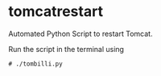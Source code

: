 # tomcatrestart
Automated Python Script to restart Tomcat.

Run the script in the terminal using

    # ./tombilli.py
